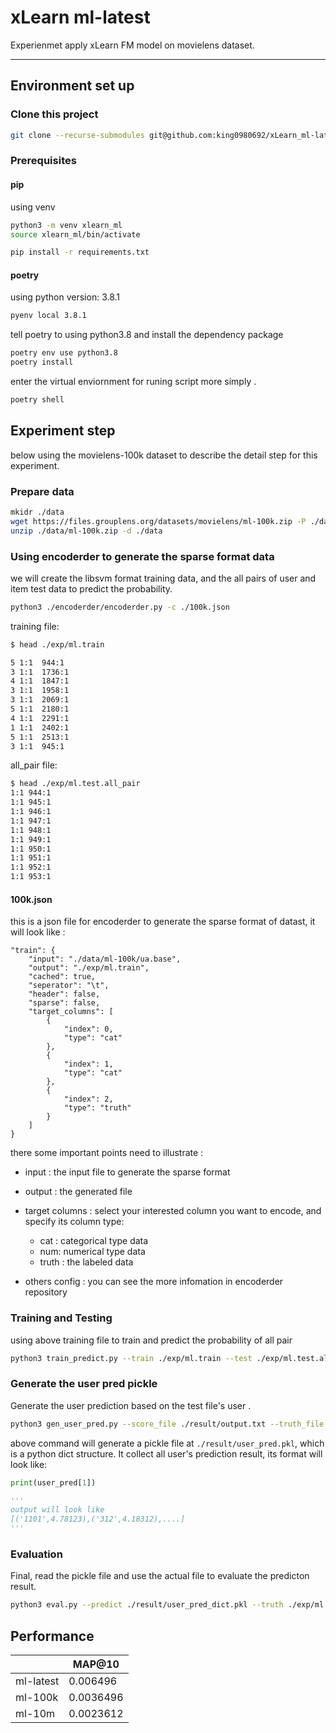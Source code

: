 # xLearn ml-latest

Experienmet apply xLearn FM model on movielens dataset.

---

## Environment set up

### Clone this project

```bash
git clone --recurse-submodules git@github.com:king0980692/xLearn_ml-latest.git
```

### Prerequisites

#### pip
using venv
```bash
python3 -m venv xlearn_ml
source xlearn_ml/bin/activate
```

```bash
pip install -r requirements.txt
```

#### poetry
using python version: 3.8.1
```bash
pyenv local 3.8.1
```

tell poetry to using python3.8 and install the dependency package
```bash
poetry env use python3.8
poetry install
```

enter the virtual enviornment for runing script more simply .
```bash
poetry shell
```


## Experiment step

below using the movielens-100k dataset to describe the detail step for this experiment.

### Prepare data
```bash
mkidr ./data
wget https://files.grouplens.org/datasets/movielens/ml-100k.zip -P ./data
unzip ./data/ml-100k.zip -d ./data
```

### Using encoderder to generate the sparse format data

we will create the libsvm format training data, and the all pairs of user and item test data to predict the probability.

```bash
python3 ./encoderder/encoderder.py -c ./100k.json
```
training file:
```bash
$ head ./exp/ml.train

5 1:1  944:1
3 1:1  1736:1
4 1:1  1847:1
3 1:1  1958:1
3 1:1  2069:1
5 1:1  2180:1
4 1:1  2291:1
1 1:1  2402:1
5 1:1  2513:1
3 1:1  945:1
```


all_pair file:
``` bash
$ head ./exp/ml.test.all_pair
1:1 944:1
1:1 945:1
1:1 946:1
1:1 947:1
1:1 948:1
1:1 949:1
1:1 950:1
1:1 951:1
1:1 952:1
1:1 953:1

```


#### 100k.json
this is a json file for encoderder to generate the sparse format of datast, it will look like :
```json=
"train": {
    "input": "./data/ml-100k/ua.base",
    "output": "./exp/ml.train",
    "cached": true,
    "seperator": "\t",
    "header": false,
    "sparse": false,
    "target_columns": [
        {
            "index": 0,
            "type": "cat"
        },
        {
            "index": 1,
            "type": "cat"
        },
        {
            "index": 2,
            "type": "truth"
        }
    ]
}

```
there some important points need to illustrate : 
* input : the input file to generate the sparse format
* output : the generated file
* target columns : select your interested column you want to encode, and specify its column type: 
    * cat : categorical type data
    * num: numerical type data
    * truth : the labeled data

* others config : you can see the more infomation in encoderder repository



### Training and Testing
using above training file to train and predict the probability of all pair 

```bash
python3 train_predict.py --train ./exp/ml.train --test ./exp/ml.test.all_pair --output ./result/output.txt
```

### Generate the user pred pickle
Generate the user prediction based on the test file's user .

```bash
python3 gen_user_pred.py --score_file ./result/output.txt --truth_file ./exp/ml.test.all_pair
```
above command will generate a pickle file at `./result/user_pred.pkl`, which is a python dict structure.
It collect all user's prediction result, its format will look like:

```python
print(user_pred[1])

'''
output will look like 
[('1101',4.78123),('312',4.18312),....]
'''
```


### Evaluation

Final, read the pickle file and use the actual file to evaluate the predicton result.

```bash
python3 eval.py --predict ./result/user_pred_dict.pkl --truth ./exp/ml.test
```
## Performance


|         | MAP@10    |
| ------- | --------- |
| ml-latest | 0.006496 |
| ml-100k | 0.0036496 |
| ml-10m  | 0.0023612 |


